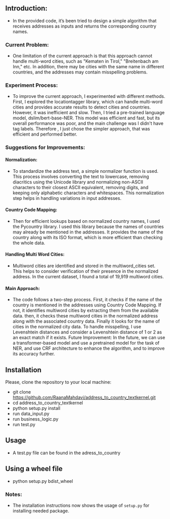 ## Introduction:
- In the provided code, it’s been tried to design a simple algorithm that  receives addresses as inputs and returns the corresponding country names.

### Current Problem:
- One limitation of the current approach is that this approach cannot handle multi-word cities, such as "Kematen in Tirol," "Breitenbach am Inn," etc. 
In addition, there may be cities with the same name in different countries, and the addresses may contain misspelling problems.

### Experiment Process:
- To improve the current approach, I experimented with different methods. First, I explored the locationtagger library, which can handle multi-word cities and provides accurate results to detect cities and countries. However, it was inefficient and slow. Then, I tried a pre-trained language model, dslim/bert-base-NER.  This model was efficient and fast, but its overall performance was poor, and the main challenge was I didn't have tag labels. Therefore , I just chose the simpler approach, that was efficient and performed better.

### Suggestions for Improvements:

#### Normalization:
- To standardize the address text, a simple normalizer function is used. This process involves converting the text to lowercase, removing diacritics using the Unicode library and normalizing non-ASCII characters to their closest ASCII equivalent, removing digits, and keeping only alphabetic characters and whitespaces. This normalization step helps in handling variations in input addresses.

#### Country Code Mapping:
- Then for efficient lookups based on normalized country names, I used the Pycountry library. I used this library because the names of countries may already be mentioned in the addresses. It provides the name of the country along with its ISO format, which is more efficient than checking the whole data.

#### Handling Multi Word Cities:
- Multiword cities are identified and stored in the multiword_cities set. This helps to consider verification of their presence in the normalized address. In the current dataset, I found a total of 19,919 multiword cities.

#### Main Approach:
- The code follows a two-step process. First, it checks if the name of the country is mentioned in the addresses using Country Code Mapping. If not, it identifies multiword cities by extracting them from the available data. then, it checks these multiword cities in the normalized address along with the associated country data. Finally it looks for the name of cities in the normalized city data.  To handle misspelling, I use Levenshtein distances and consider a Levenshtein distance of 1 or 2 as an exact match if it exists. 
Future Improvement:
In the future, we can use a transformer-based model and use a pretrained model for the task of NER, and use CRF architecture to enhance the algorithm, and  to improve its accuracy further.

## Installation
Please, clone the repository to your local machine:

- git clone https://github.com/RaanaMahdavi/address_to_country_textkernel.git
- cd address_to_country_textkernel
- python setup.py install
- run data_input.py
- run business_logic.py
- run test.py
## Usage
- A test.py file can be found in the adress_to_country
## Using a wheel file
- python setup.py bdist_wheel

### Notes:

- The installation instructions now shows the usage of `setup.py` for installing needed package.


